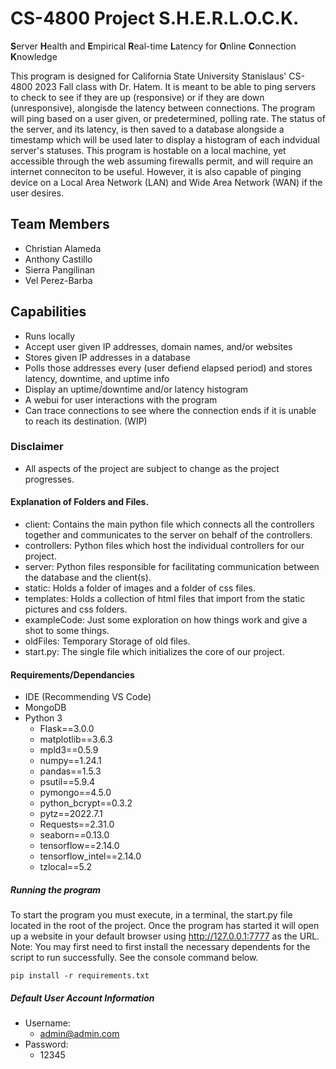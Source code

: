 # CS-4800 Project S.H.E.R.L.O.C.K.
**S**erver **H**ealth and **E**mpirical **R**eal-time **L**atency for **O**nline **C**onnection **K**nowledge

This program is designed for California State University Stanislaus' CS-4800 2023 Fall class with Dr. Hatem. It is meant to be able to ping servers to check to see if they are up (responsive) or if they are down (unresponsive), alongisde the latency between connections. The program will ping based on a user given, or predetermined, polling rate. The status of the server, and its latency, is then saved to a database alongside a timestamp which will be used later to display a histogram of each indvidual server's statuses.  This program is hostable on a local machine, yet accessible through the web assuming firewalls permit, and will require an internet conneciton to be useful. However, it is also capable of pinging device on a Local Area Network (LAN) and Wide Area Network (WAN) if the user desires.

## Team Members
- Christian Alameda
- Anthony Castillo
- Sierra Pangilinan
- Vel Perez-Barba

## Capabilities
- Runs locally
- Accept user given IP addresses, domain names, and/or websites
- Stores given IP addresses in a database
- Polls those addresses every (user defiend elapsed period) and stores latency, downtime, and uptime info
- Display an uptime/downtime and/or latency histogram
- A webui for user interactions with the program
- Can trace connections to see where the connection ends if it is unable to reach its destination. (WIP)

### Disclaimer
- All aspects of the project are subject to change as the project progresses.

#### Explanation of Folders and Files.
- client: Contains the main python file which connects all the controllers together and communicates to the server on behalf of the controllers.
- controllers: Python files which host the individual controllers for our project.
- server: Python files responsible for facilitating communication between the database and the client(s).
- static: Holds a folder of images and a folder of css files.
- templates: Holds a collection of html files that import from the static pictures and css folders.
- exampleCode: Just some exploration on how things work and give a shot to some things.
- oldFiles: Temporary Storage of old files.
- start.py: The single file which initializes the core of our project.

#### Requirements/Dependancies
- IDE (Recommending VS Code)
- MongoDB
- Python 3
  -  Flask==3.0.0
  -  matplotlib==3.6.3
  -  mpld3==0.5.9
  -  numpy==1.24.1
  -  pandas==1.5.3
  -  psutil==5.9.4
  -  pymongo==4.5.0
  -  python_bcrypt==0.3.2
  -  pytz==2022.7.1
  -  Requests==2.31.0
  -  seaborn==0.13.0
  -  tensorflow==2.14.0
  -  tensorflow_intel==2.14.0
  -  tzlocal==5.2

##### Running the program
To start the program you must execute, in a terminal, the start.py file located in the root of the project. Once the program has started it will open up a website in your default browser using http://127.0.0.1:7777 as the URL.
Note: You may first need to first install the necessary dependents for the script to run successfully. See the console command below.
```console
pip install -r requirements.txt  
```

##### Default User Account Information
- Username:
  -  admin@admin.com
- Password:
  -  12345